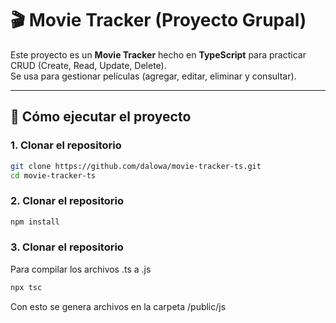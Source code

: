 # 🎬 Movie Tracker (Proyecto Grupal)

Este proyecto es un **Movie Tracker** hecho en **TypeScript** para practicar CRUD (Create, Read, Update, Delete).  
Se usa para gestionar películas (agregar, editar, eliminar y consultar).

---

## 🚀 Cómo ejecutar el proyecto

### 1. Clonar el repositorio

```bash
git clone https://github.com/dalowa/movie-tracker-ts.git
cd movie-tracker-ts
```

### 2. Clonar el repositorio

```bash
npm install
```

### 3. Clonar el repositorio

 Para compilar los archivos .ts a .js

```bash
npx tsc

```

Con esto se genera archivos en la carpeta /public/js
